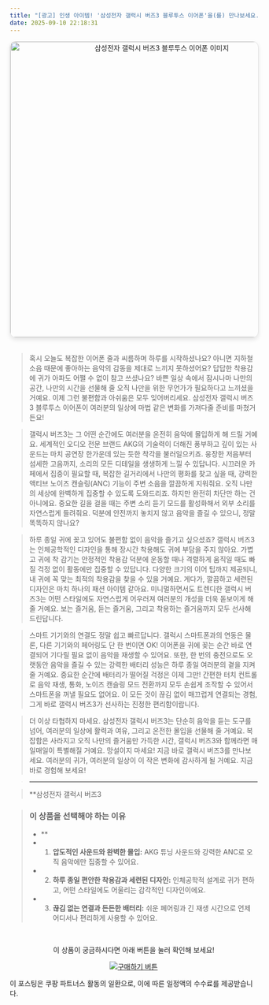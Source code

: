 ```yaml
---
title: "[광고] 인생 아이템! '삼성전자 갤럭시 버즈3 블루투스 이어폰'을(를) 만나보세요."
date: 2025-09-10 22:18:31
---
```


<div align="center">
    <a href="https://link.coupang.com/re/AFFSDP?lptag=AF8916626&pageKey=8145200013&itemId=23156449824&vendorItemId=90189294302&traceid=V0-153-f6250b69fe338eba&requestid=20250911071810392039712731&token=31850C%7CMIXED" target="_blank">
        <img src="https://ads-partners.coupang.com/image1/VbXhRH5AvvaiDERVVRhZQbv0pzD6iiNGm0cZARfhdFHO7Mhilbls8nFIXHU6-Ajr5TWip-ymNAd9sdNyYpMVgtbsodzi61a7JRwbG0NeV0JcIKAdOqMu_18PGGu3xvq7dm9X9V244ZlHIjqISnaMRHfQMG8AhU9qiSkcXxkE9Oa-_Psz17aCGVjmG0sPFqxEJoEScxp0LjM8zWmznQvIt6msHk93ebd62IytY0MpeaaD5sd5BqTbRyGpwi0o_W-C4kj667-d8KOwYgCeRUqmhBTIT7oCQnMqzQgl7J00-8VMCWWd" alt="삼성전자 갤럭시 버즈3 블루투스 이어폰 이미지" width="600" style="max-width: 100%; height: auto; border-radius: 12px; border: 1px solid #e0e0e0; box-shadow: 0 4px 8px rgba(0,0,0,0.1);">
    </a>
</div>
<br>

> 혹시 오늘도 복잡한 이어폰 줄과 씨름하며 하루를 시작하셨나요? 아니면 지하철 소음 때문에 좋아하는 음악의 감동을 제대로 느끼지 못하셨어요? 답답한 착용감에 귀가 아파도 어쩔 수 없이 참고 쓰셨나요? 바쁜 일상 속에서 잠시나마 나만의 공간, 나만의 시간을 선물해 줄 오직 나만을 위한 무언가가 필요하다고 느끼셨을 거예요. 이제 그런 불편함과 아쉬움은 모두 잊어버리세요. 삼성전자 갤럭시 버즈3 블루투스 이어폰이 여러분의 일상에 마법 같은 변화를 가져다줄 준비를 마쳤거든요!

> 갤럭시 버즈3는 그 어떤 순간에도 여러분을 온전히 음악에 몰입하게 해 드릴 거예요. 세계적인 오디오 전문 브랜드 AKG의 기술력이 더해진 풍부하고 깊이 있는 사운드는 마치 공연장 한가운데 있는 듯한 착각을 불러일으키죠. 웅장한 저음부터 섬세한 고음까지, 소리의 모든 디테일을 생생하게 느낄 수 있답니다. 시끄러운 카페에서 집중이 필요할 때, 복잡한 길거리에서 나만의 평화를 찾고 싶을 때, 강력한 액티브 노이즈 캔슬링(ANC) 기능이 주변 소음을 깔끔하게 지워줘요. 오직 나만의 세상에 완벽하게 집중할 수 있도록 도와드리죠. 하지만 완전히 차단만 하는 건 아니에요. 중요한 길을 걸을 때는 주변 소리 듣기 모드를 활성화해서 외부 소리를 자연스럽게 들려줘요. 덕분에 안전까지 놓치지 않고 음악을 즐길 수 있으니, 정말 똑똑하지 않나요?

> 하루 종일 귀에 꽂고 있어도 불편함 없이 음악을 즐기고 싶으셨죠? 갤럭시 버즈3는 인체공학적인 디자인을 통해 장시간 착용해도 귀에 부담을 주지 않아요. 가볍고 귀에 착 감기는 안정적인 착용감 덕분에 운동할 때나 격렬하게 움직일 때도 빠질 걱정 없이 활동에만 집중할 수 있답니다. 다양한 크기의 이어 팁까지 제공되니, 내 귀에 꼭 맞는 최적의 착용감을 찾을 수 있을 거예요. 게다가, 깔끔하고 세련된 디자인은 마치 하나의 패션 아이템 같아요. 미니멀하면서도 트렌디한 갤럭시 버즈3는 어떤 스타일에도 자연스럽게 어우러져 여러분의 개성을 더욱 돋보이게 해 줄 거예요. 보는 즐거움, 듣는 즐거움, 그리고 착용하는 즐거움까지 모두 선사해 드린답니다.

> 스마트 기기와의 연결도 정말 쉽고 빠르답니다. 갤럭시 스마트폰과의 연동은 물론, 다른 기기와의 페어링도 단 한 번이면 OK! 이어폰을 귀에 꽂는 순간 바로 연결되어 기다릴 필요 없이 음악을 재생할 수 있어요. 또한, 한 번의 충전으로도 오랫동안 음악을 즐길 수 있는 강력한 배터리 성능은 하루 종일 여러분의 곁을 지켜줄 거예요. 중요한 순간에 배터리가 떨어질 걱정은 이제 그만! 간편한 터치 컨트롤로 음악 재생, 통화, 노이즈 캔슬링 모드 전환까지 모두 손쉽게 조작할 수 있어서 스마트폰을 꺼낼 필요도 없어요. 이 모든 것이 끊김 없이 매끄럽게 연결되는 경험, 그게 바로 갤럭시 버즈3가 선사하는 진정한 편리함이랍니다.

> 더 이상 타협하지 마세요. 삼성전자 갤럭시 버즈3는 단순히 음악을 듣는 도구를 넘어, 여러분의 일상에 활력과 여유, 그리고 온전한 몰입을 선물해 줄 거예요. 복잡함은 사라지고 오직 나만의 즐거움만 가득한 시간, 갤럭시 버즈3와 함께라면 매일매일이 특별해질 거예요. 망설이지 마세요! 지금 바로 갤럭시 버즈3를 만나보세요. 여러분의 귀가, 여러분의 일상이 이 작은 변화에 감사하게 될 거예요. 지금 바로 경험해 보세요!

> ---

> **삼성전자 갤럭시 버즈3


> ### 이 상품을 선택해야 하는 이유
> - **
> - 1.  **압도적인 사운드와 완벽한 몰입:** AKG 튜닝 사운드와 강력한 ANC로 오직 음악에만 집중할 수 있어요.
> - 2.  **하루 종일 편안한 착용감과 세련된 디자인:** 인체공학적 설계로 귀가 편하고, 어떤 스타일에도 어울리는 감각적인 디자인이에요.
> - 3.  **끊김 없는 연결과 든든한 배터리:** 쉬운 페어링과 긴 재생 시간으로 언제 어디서나 편리하게 사용할 수 있어요.


<br>

<div align="center">
  <p>이 상품이 궁금하시다면 아래 버튼을 눌러 확인해 보세요!</p>
  <a href="https://link.coupang.com/re/AFFSDP?lptag=AF8916626&pageKey=8145200013&itemId=23156449824&vendorItemId=90189294302&traceid=V0-153-f6250b69fe338eba&requestid=20250911071810392039712731&token=31850C%7CMIXED" target="_blank">
    <img src="https://img.shields.io/badge/지금 바로 구매하기-FF5722?style=for-the-badge&logo=coupa&logoColor=white" alt="구매하기 버튼">
  </a>
</div>

이 포스팅은 쿠팡 파트너스 활동의 일환으로, 이에 따른 일정액의 수수료를 제공받습니다.
